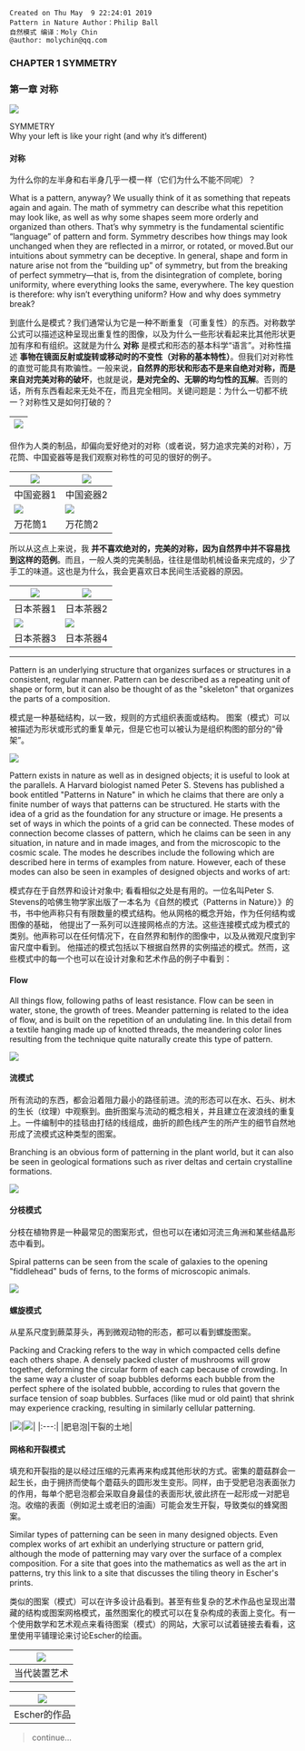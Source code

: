 ```
Created on Thu May  9 22:24:01 2019
Pattern in Nature Author：Philip Ball
自然模式 编译：Moly Chin
@author: molychin@qq.com
```

### CHAPTER 1 SYMMETRY  
### 第一章 对称

![](res/pin_018.png)

SYMMETRY  
Why your left is like your right (and why it’s different)

#### 对称  
为什么你的左半身和右半身几乎一模一样（它们为什么不能不同呢）？

What is a pattern, anyway? We usually think of it as something that repeats again and again. The math of symmetry can describe what this repetition may look like, as well as why some shapes seem more orderly and organized than others. That’s why symmetry is the fundamental scientific “language” of pattern and form. Symmetry describes how things may look unchanged when they are reflected in a mirror, or rotated, or moved.But our intuitions about symmetry can be deceptive.
In general, shape and form in nature arise not from the “building up” of symmetry, but from the breaking of perfect symmetry—that is, from the disintegration of complete, boring uniformity, where everything looks the same, everywhere. The key question is therefore: why isn’t everything uniform? How and why does symmetry break?

到底什么是模式？我们通常认为它是一种不断重复（可重复性）的东西。对称数学公式可以描述这种呈现出重复性的图像，以及为什么一些形状看起来比其他形状更加有序和有组织。这就是为什么 **对称** 是模式和形态的基本科学“语言”。对称性描述 **事物在镜面反射或旋转或移动时的不变性（对称的基本特性）**。但我们对对称性的直觉可能具有欺骗性。一般来说，**自然界的形状和形态不是来自绝对对称，而是来自对完美对称的破坏**，也就是说，**是对完全的、无聊的均匀性的瓦解**。否则的话，所有东西看起来无处不在，而且完全相同。关键问题是：为什么一切都不统一？对称性又是如何打破的？

|![](res/pin_019.png)|
|---|

但作为人类的制品，却偏向爱好绝对的对称（或者说，努力追求完美的对称），万花筒、中国瓷器等是我们观察对称性的可见的很好的例子。

|![](res/bottle_vase___studio_pottery_by_heathwreed.jpg)|![](res/paul_schneider_ceramics_by_nmotus.jpg)|
|---|---|
|中国瓷器1|中国瓷器2|
|![](res/ab8a5c9.jpg)|![](res/bce6d0.jpg)|
|万花筒1|万花筒2|

所以从这点上来说，我 **并不喜欢绝对的，完美的对称，因为自然界中并不容易找到这样的范例**。而且，一般人类的完美制品，往往是借助机械设备来完成的，少了手工的味道。这也是为什么，我会更喜欢日本民间生活瓷器的原因。

|![](res/d36c66e0b.jpg)|![](res/c28431.jpg)|
|---|---|
|日本茶器1|日本茶器2|
|![](res/bfed8bcaae.jpg)|![](res/c0c361.jpg)|
|日本茶器3|日本茶器4|

-------------------
Pattern is an underlying structure that organizes surfaces or structures in a consistent, regular manner. Pattern can be described as a repeating unit of shape or form, but it can also be thought of as the "skeleton" that organizes the parts of a composition.

模式是一种基础结构，以一致，规则的方式组织表面或结构。 图案（模式）可以被描述为形状或形式的重复单元，但是它也可以被认为是组织构图的部分的“骨架”。

![](res/p001.png)

Pattern exists in nature as well as in designed objects; it is useful to look at the parallels. A Harvard biologist named Peter S. Stevens has published a book entitled "Patterns in Nature" in which he claims that there are only a finite number of ways that patterns can be structured. He starts with the idea of a grid as the foundation for any structure or image. He presents a set of ways in which the points of a grid can be connected. These modes of connection become classes of pattern, which he claims can be seen in any situation, in nature and in made images, and from the microscopic to the cosmic scale.
The modes he describes include the following which are described here in terms of examples from nature. However, each of these modes can also be seen in examples of designed objects and works of art:

模式存在于自然界和设计对象中; 看看相似之处是有用的。一位名叫Peter S. Stevens的哈佛生物学家出版了一本名为《自然的模式（Patterns in Nature）》的书，书中他声称只有有限数量的模式结构。他从网格的概念开始，作为任何结构或图像的基础， 他提出了一系列可以连接网格点的方法。这些连接模式成为模式的类别。他声称可以在任何情况下，在自然界和制作的图像中，以及从微观尺度到宇宙尺度中看到。
他描述的模式包括以下根据自然界的实例描述的模式。然而，这些模式中的每一个也可以在设计对象和艺术作品的例子中看到：

#### Flow
All things flow, following paths of least resistance. Flow can be seen in water, stone, the growth of trees. Meander patterning is related to the idea of flow, and is built on the repetition of an undulating line. In this detail from a textile hanging made up of knotted threads, the meandering color lines resulting from the technique quite naturally create this type of pattern.

![](res/ffd7da.jpg)

#### 流模式
所有流动的东西，都会沿着阻力最小的路径前进。流的形态可以在水、石头、树木的生长（纹理）中观察到。曲折图案与流动的概念相关，并且建立在波浪线的重复上。一件编制中的挂毯由打结的线组成，曲折的颜色线产生的所产生的细节自然地形成了流模式这种类型的图案。

Branching is an obvious form of patterning in the plant world, but it can also be seen in geological formations such as river deltas and certain crystalline formations.

![](res/afghanistan_s.jpg)  

#### 分枝模式
分枝在植物界是一种最常见的图案形式，但也可以在诸如河流三角洲和某些结晶形态中看到。

Spiral patterns can be seen from the scale of galaxies to the opening "fiddlehead" buds of ferns, to the forms of microscopic animals.

![](res/pin_023.jpg)

#### 螺旋模式
从星系尺度到蕨菜芽头，再到微观动物的形态，都可以看到螺旋图案。

Packing and Cracking refers to the way in which compacted cells define each others shape. A densely packed cluster of mushrooms will grow together, deforming the circular form of each cap because of crowding. In the same way a cluster of soap bubbles deforms each bubble from the perfect sphere of the isolated bubble, according to rules that govern the surface tension of soap bubbles. Surfaces (like mud or old paint) that shrink may experience cracking, resulting in similarly cellular patterning.

|![](res/pin_024.jpg)|![](res/pin_025.jpg)|
|:---:|
|肥皂泡|干裂的土地|

#### 网格和开裂模式
填充和开裂指的是以经过压缩的元素再来构成其他形状的方式。密集的蘑菇群会一起生长，由于拥挤而使每个蘑菇头的圆形发生变形。同样，由于受肥皂泡表面张力的作用，每单个肥皂泡都会采取自身最佳的表面形状,彼此挤在一起形成一对肥皂泡。收缩的表面（例如泥土或老旧的油画）可能会发生开裂，导致类似的蜂窝图案。

Similar types of patterning can be seen in many designed objects. Even complex works of art exhibit an underlying structure or pattern grid, although the mode of patterning may vary over the surface of a complex composition. For a site that goes into the mathematics as well as the art in patterns, try this link to a site that discusses the tiling theory in Escher's prints.

类似的图案（模式）可以在许多设计品看到。甚至有些复杂的艺术作品也呈现出潜藏的结构或图案网格模式，虽然图案化的模式可以在复杂构成的表面上变化。有一个使用数学和艺术观点来看待图案（模式）的网站，大家可以试着链接去看看，这里使用平铺理论来讨论Escher的绘画。

|![](res/pin_026.jpg)|
|:---:|
|当代装置艺术|

|![](res/pin_027.jpg)|
|:---:|
|Escher的作品|










>continue...
